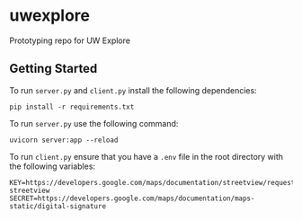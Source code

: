 # uwexplore

Prototyping repo for UW Explore

## Getting Started

To run `server.py` and `client.py` install the following dependencies:

```shell
pip install -r requirements.txt
```

To run `server.py` use the following command:

```shell
uvicorn server:app --reload
```

To run `client.py` ensure that you have a `.env` file in the root directory with the following variables:

```env
KEY=https://developers.google.com/maps/documentation/streetview/request-streetview
SECRET=https://developers.google.com/maps/documentation/maps-static/digital-signature
```
